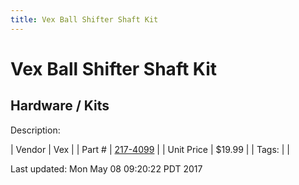 ```yaml
---
title: Vex Ball Shifter Shaft Kit
---
```


# Vex Ball Shifter Shaft Kit
## Hardware / Kits
Description: 	 

| Vendor | Vex | 
| Part # | [217-4099](http://www.vexrobotics.com/vexpro/motion/gearboxes/3cimballshifter/217-4099.html) | 
| Unit Price | $19.99 | 
| Tags: |  | 

Last updated: Mon May 08 09:20:22 PDT 2017